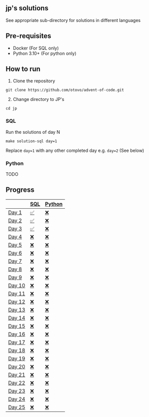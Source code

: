 ## jp's solutions

See appropriate sub-directory for solutions in different languages

## Pre-requisites

- Docker (For SQL only)
- Python 3.10+ (For python only)

## How to run

1. Clone the repository

```
git clone https://github.com/otovo/advent-of-code.git
```

2. Change directory to JP's

```
cd jp
```

### SQL

Run the solutions of day N

```
make solution-sql day=1
```

Replace `day=1` with any other completed day e.g. `day=2` (See below)

### Python

TODO

## Progress

| | [SQL](sql/) | [Python](python/) |
| --- | --- | --- |
| [Day 1](https://adventofcode.com/2022/day/1) | [✅](sql/day_1/) | [❌](python/day_1/) |
| [Day 2](https://adventofcode.com/2022/day/2) | [✅](sql/day_2/) | [❌](python/day_2/) |
| [Day 3](https://adventofcode.com/2022/day/3) | [✅](sql/day_3/) | [❌](python/day_3/) |
| [Day 4](https://adventofcode.com/2022/day/4) | [❌](sql/day_4/) | [❌](python/day_4/) |
| [Day 5](https://adventofcode.com/2022/day/5) | [❌](sql/day_5/) | [❌](python/day_5/) |
| [Day 6](https://adventofcode.com/2022/day/6) | [❌](sql/day_6/) | [❌](python/day_6/) |
| [Day 7](https://adventofcode.com/2022/day/7) | [❌](sql/day_7/) | [❌](python/day_7/) |
| [Day 8](https://adventofcode.com/2022/day/8) | [❌](sql/day_8/) | [❌](python/day_8/) |
| [Day 9](https://adventofcode.com/2022/day/9) | [❌](sql/day_9/) | [❌](python/day_9/) |
| [Day 10](https://adventofcode.com/2022/day/10) | [❌](sql/day_10/) | [❌](python/day_10/) |
| [Day 11](https://adventofcode.com/2022/day/11) | [❌](sql/day_11/) | [❌](python/day_11/) |
| [Day 12](https://adventofcode.com/2022/day/12) | [❌](sql/day_11/) | [❌](python/day_12/) |
| [Day 13](https://adventofcode.com/2022/day/13) | [❌](sql/day_12/) | [❌](python/day_13/) |
| [Day 14](https://adventofcode.com/2022/day/14) | [❌](sql/day_13/) | [❌](python/day_14/) |
| [Day 15](https://adventofcode.com/2022/day/15) | [❌](sql/day_14/) | [❌](python/day_15/) |
| [Day 16](https://adventofcode.com/2022/day/16) | [❌](sql/day_15/) | [❌](python/day_16/) |
| [Day 17](https://adventofcode.com/2022/day/17) | [❌](sql/day_16/) | [❌](python/day_17/) |
| [Day 18](https://adventofcode.com/2022/day/18) | [❌](sql/day_17/) | [❌](python/day_18/) |
| [Day 19](https://adventofcode.com/2022/day/19) | [❌](sql/day_18/) | [❌](python/day_19/) |
| [Day 20](https://adventofcode.com/2022/day/20) | [❌](sql/day_19/) | [❌](python/day_20/) |
| [Day 21](https://adventofcode.com/2022/day/21) | [❌](sql/day_21/) | [❌](python/day_21/) |
| [Day 22](https://adventofcode.com/2022/day/22) | [❌](sql/day_22/) | [❌](python/day_22/) |
| [Day 23](https://adventofcode.com/2022/day/23) | [❌](sql/day_23/) | [❌](python/day_23/) |
| [Day 24](https://adventofcode.com/2022/day/24) | [❌](sql/day_24/) | [❌](python/day_24/) |
| [Day 25](https://adventofcode.com/2022/day/25) | [❌](sql/day_25/) | [❌](python/day_25/) |

